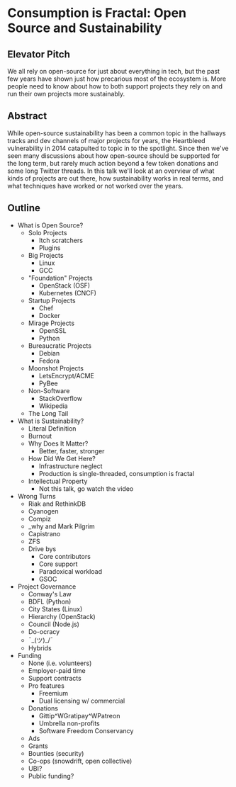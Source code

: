 # Consumption is Fractal: Open Source and Sustainability

## Elevator Pitch

We all rely on open-source for just about everything in tech, but the past few
years have shown just how precarious most of the ecosystem is. More people need
to know about how to both support projects they rely on and run their own projects
more sustainably.

## Abstract

While open-source sustainability has been a common topic in the hallways tracks
and dev channels of major projects for years, the Heartbleed vulnerability in
2014 catapulted to topic in to the spotlight. Since then we've seen many
discussions about how open-source should be supported for the long term, but
rarely much action beyond a few token donations and some long Twitter threads.
In this talk we'll look at an overview of what kinds of projects are out there,
how sustainability works in real terms, and what techniques have worked or not
worked over the years.

## Outline

* What is Open Source?
  * Solo Projects
    * Itch scratchers
    * Plugins
  * Big Projects
    * Linux
    * GCC
  * "Foundation" Projects
    * OpenStack (OSF)
    * Kubernetes (CNCF)
  * Startup Projects
    * Chef
    * Docker
  * Mirage Projects
    * OpenSSL
    * Python
  * Bureaucratic Projects
    * Debian
    * Fedora
  * Moonshot Projects
    * LetsEncrypt/ACME
    * PyBee
  * Non-Software
    * StackOverflow
    * Wikipedia
  * The Long Tail
* What is Sustainability?
  * Literal Definition
  * Burnout
  * Why Does It Matter?
    * Better, faster, stronger
  * How Did We Get Here?
    * Infrastructure neglect
    * Production is single-threaded, consumption is fractal
  * Intellectual Property
    * Not this talk, go watch the video
* Wrong Turns
  * Riak and RethinkDB
  * Cyanogen
  * Compiz
  * _why and Mark Pilgrim
  * Capistrano
  * ZFS
  * Drive bys
    * Core contributors
    * Core support
    * Paradoxical workload
    * GSOC
* Project Governance
  * Conway's Law
  * BDFL (Python)
  * City States (Linux)
  * Hierarchy (OpenStack)
  * Council (Node.js)
  * Do-ocracy
  * ¯\_(ツ)_/¯
  * Hybrids
* Funding
  * None (i.e. volunteers)
  * Employer-paid time
  * Support contracts
  * Pro features
    * Freemium
    * Dual licensing w/ commercial
  * Donations
    * Gittip^WGratipay^WPatreon
    * Umbrella non-profits
    * Software Freedom Conservancy
  * Ads
  * Grants
  * Bounties (security)
  * Co-ops (snowdrift, open collective)
  * UBI?
  * Public funding?

